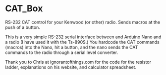 # CAT_Box
RS-232 CAT control for your Kenwood (or other) radio.  Sends macros at the push of a button.

This is a very simple RS-232 serial interface between and Arduino Nano and a radio (I have used it with the Ts-890S.)  You hardcode the CAT commands (macros) into the Nano, hit a button, and the nano sends the CAT commands to the radio through a serial level converter.  

Thank you to Chris at ignorantofthings.com for the code for the resistor ladder, explanations on his website, and calculator spreadsheet.
